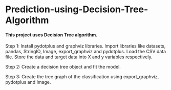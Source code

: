# Prediction-using-Decision-Tree-Algorithm  

#### This project uses Decision Tree algorithm.

Step 1: Install pydotplus and graphviz libraries. Import libraries like datasets, pandas, StringIO, Image, export_graphviz and pydotplus. Load the CSV data file. Store the data and target data into X and y variables respectively.

Step 2: Create a decision tree object and fit the model.

Step 3: Create the tree graph of the classification using export_graphviz, pydotplus and Image.
